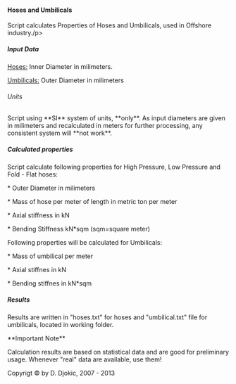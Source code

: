 <h4>Hoses and Umbilicals</h4>
Script calculates Properties of Hoses and Umbilicals, used in Offshore industry./p>

<h5>Input Data</h5>
<u>Hoses:</u> Inner Diameter in milimeters.</p>
<u>Umbilicals:</u> Outer Diameter in milimeters</p>
<h6>Units</h6>
Script using **SI** system of units, **only**. As input diameters are given in milimeters and recalculated in meters for further processing, any consistent system will **not work**.</p>
<h5>Calculated properties</h5>
Script calculate following properties for High Pressure, Low Pressure and Fold - Flat hoses:</p>
* Outer Diameter in milimeters</p>
* Mass of hose per meter of length in metric ton per meter </p>
* Axial stiffness in kN</p>
* Bending Stiffness kN*sqm (sqm=square meter)</p>
Following properties will be calculated for Umbilicals:</p>
* Mass of umbilical per meter</p>
* Axial stiffnes in kN</p>
* Bending stiffnes in kN*sqm</p>
<h5>Results</h5>
Results are written in "hoses.txt" for hoses and "umbilical.txt" file for umbilicals, located in working folder.<p>
**Important Note**</p>
Calculation results are based on statistical data and are good for preliminary usage. Whenever "real" data are available, use them!</p>

Copyrigt © by D. Djokic, 2007 - 2013
